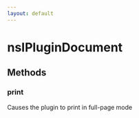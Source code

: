 ```yaml
---
layout: default
---
```


# nsIPluginDocument #

## Methods ##

### print ###

Causes the plugin to print in full-page mode

